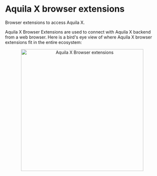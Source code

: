 # Aquila X browser extensions
Browser extensions to access Aquila X.

Aquila X Browser Extensions are used to connect with Aquila X backend from a web browser. Here is a bird's eye view of where Aquila X browser extensions fit in the entire ecosystem:
<div align="center">
  <img
    src="https://user-images.githubusercontent.com/19545678/133918433-5c794a56-ea8f-4566-b280-9c3058ccd67c.png"
    alt="Aquila X Browser extensions"
    height="400"
  />
 <br/>
</div>
